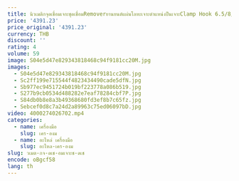 ```yaml
---
title: นิวเมติกจุดเชื่อมเจาะชุดเชื่อมRemoverยานยนต์แผ่นโลหะเจาะตําแหน่งปืนเจาะClamp Hook 6.5/8/10 มม.
price: '4391.23'
price_original: '4391.23'
currency: THB
discount: ''
rating: 4
volume: 59
image: S04e5d47e829343818468c94f9181cc20M.jpg
images:
  - S04e5d47e829343818468c94f9181cc20M.jpg
  - Sc2ff199e715544f4823434490cade5dfN.jpg
  - Sb977ec9451724b019bf223778a086b519.jpg
  - S277b9cb0534d488282e7eaf78284cbf7P.jpg
  - S84db0b8e8a3b49368680fd3ef8b7c65fz.jpg
  - Sebcef0d8c7a24d2a89963c75ed06097bD.jpg
video: 4000274026702.mp4
categories:
  - name: เครื่องมือ
    slug: เคร-องม
  - name: อะไหล่ เครื่องมือ
    slug: อะไหล-เคร-องม
slug: วเมต-กจ-ดเช-อมเจาะช-ดเช
encode: oBgcf58
lang: th
---
```

  